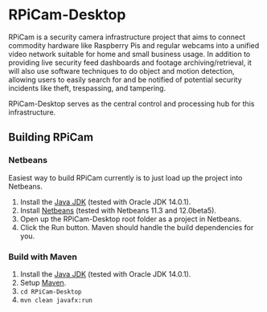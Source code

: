 # RPiCam-Desktop
RPiCam is a security camera infrastructure project that aims to connect commodity hardware like Raspberry Pis and regular webcams into a unified video network suitable for home and small business usage. In addition to providing live security feed dashboards and footage archiving/retrieval, it will also use software techniques to do object and motion detection, allowing users to easily search for and be notified of potential security incidents like theft, trespassing, and tampering. 

RPiCam-Desktop serves as the central control and processing hub for this infrastructure.

## Building RPiCam
### Netbeans
Easiest way to build RPiCam currently is to just load up the project into Netbeans.
1. Install the [Java JDK](https://www.oracle.com/java/technologies/javase-downloads.html) (tested with Oracle JDK 14.0.1).
2. Install [Netbeans](https://netbeans.apache.org/) (tested with Netbeans 11.3 and 12.0beta5).
3. Open up the RPiCam-Desktop root folder as a project in Netbeans.
4. Click the Run button. Maven should handle the build dependencies for you.

### Build with Maven
1. Install the [Java JDK](https://www.oracle.com/java/technologies/javase-downloads.html) (tested with Oracle JDK 14.0.1).
2. Setup [Maven](https://maven.apache.org/).
3. `cd RPiCam-Desktop`
4. `mvn clean javafx:run`
